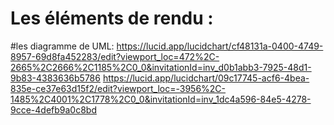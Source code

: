 # Les éléments de rendu :

#les diagramme de UML:
https://lucid.app/lucidchart/cf48131a-0400-4749-8957-69d8fa452283/edit?viewport_loc=472%2C-2665%2C2666%2C1185%2C0_0&invitationId=inv_d0b1abb3-7925-48d1-9b83-4383636b5786
https://lucid.app/lucidchart/09c17745-acf6-4bea-835e-ce37e63d15f2/edit?viewport_loc=-3956%2C-1485%2C4001%2C1778%2C0_0&invitationId=inv_1dc4a596-84e5-4278-9cce-4defb9a0c8bd
